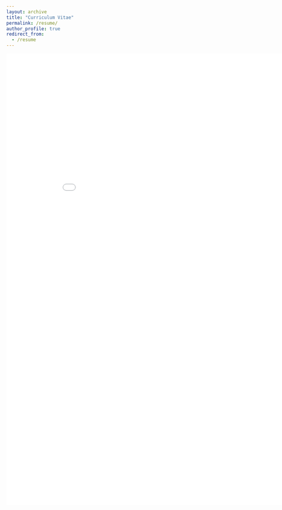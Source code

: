```yaml
---
layout: archive
title: "Curriculum Vitae"
permalink: /resume/
author_profile: true
redirect_from:
  - /resume
---
```


<embed src="/images/cv.pdf" width="900px" height="1200px" />
